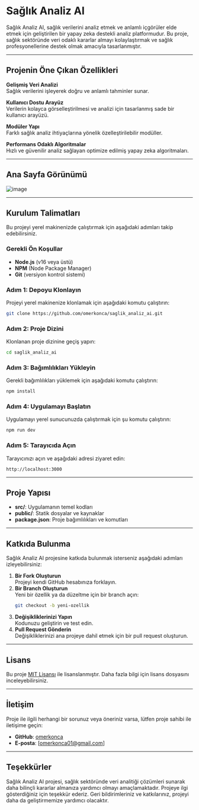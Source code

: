 # Sağlık Analiz AI

Sağlık Analiz AI, sağlık verilerini analiz etmek ve anlamlı içgörüler elde etmek için geliştirilen bir yapay zeka destekli analiz platformudur. Bu proje, sağlık sektöründe veri odaklı kararlar almayı kolaylaştırmak ve sağlık profesyonellerine destek olmak amacıyla tasarlanmıştır.

---

## Projenin Öne Çıkan Özellikleri

**Gelişmiş Veri Analizi**\
Sağlık verilerini işleyerek doğru ve anlamlı tahminler sunar.

**Kullanıcı Dostu Arayüz**\
Verilerin kolayca görselleştirilmesi ve analizi için tasarlanmış sade bir kullanıcı arayüzü.

**Modüler Yapı**\
Farklı sağlık analiz ihtiyaçlarına yönelik özelleştirilebilir modüller.

**Performans Odaklı Algoritmalar**\
Hızlı ve güvenilir analiz sağlayan optimize edilmiş yapay zeka algoritmaları.

---

## Ana Sayfa Görünümü



![image](https://github.com/user-attachments/assets/3f31c42e-8a72-4d43-b806-523c1635e32c)


---

## Kurulum Talimatları

Bu projeyi yerel makinenizde çalıştırmak için aşağıdaki adımları takip edebilirsiniz.

### Gerekli Ön Koşullar

- **Node.js** (v16 veya üstü)
- **NPM** (Node Package Manager)
- **Git** (versiyon kontrol sistemi)

### Adım 1: Depoyu Klonlayın

Projeyi yerel makinenize klonlamak için aşağıdaki komutu çalıştırın:

```bash
git clone https://github.com/omerkonca/saglik_analiz_ai.git
```

### Adım 2: Proje Dizini

Klonlanan proje dizinine geçiş yapın:

```bash
cd saglik_analiz_ai
```

### Adım 3: Bağımlılıkları Yükleyin

Gerekli bağımlılıkları yüklemek için aşağıdaki komutu çalıştırın:

```bash
npm install
```

### Adım 4: Uygulamayı Başlatın

Uygulamayı yerel sunucunuzda çalıştırmak için şu komutu çalıştırın:

```bash
npm run dev
```

### Adım 5: Tarayıcıda Açın

Tarayıcınızı açın ve aşağıdaki adresi ziyaret edin:

```
http://localhost:3000
```

---

## Proje Yapısı

- **src/**: Uygulamanın temel kodları
- **public/**: Statik dosyalar ve kaynaklar
- **package.json**: Proje bağımlılıkları ve komutları

---

## Katkıda Bulunma

Sağlık Analiz AI projesine katkıda bulunmak isterseniz aşağıdaki adımları izleyebilirsiniz:

1. **Bir Fork Oluşturun**\
   Projeyi kendi GitHub hesabınıza forklayın.
2. **Bir Branch Oluşturun**\
   Yeni bir özellik ya da düzeltme için bir branch açın:
   ```bash
   git checkout -b yeni-ozellik
   ```
3. **Değişikliklerinizi Yapın**\
   Kodunuzu geliştirin ve test edin.
4. **Pull Request Gönderin**\
   Değişikliklerinizi ana projeye dahil etmek için bir pull request oluşturun.

---

## Lisans

Bu proje [MIT Lisansı](LICENSE) ile lisanslanmıştır. Daha fazla bilgi için lisans dosyasını inceleyebilirsiniz.

---

## İletişim

Proje ile ilgili herhangi bir sorunuz veya öneriniz varsa, lütfen proje sahibi ile iletişime geçin:

- **GitHub**: [omerkonca](https://github.com/omerkonca)
- **E-posta**: [omerkonca01@gmail.com]

---

## Teşekkürler

Sağlık Analiz AI projesi, sağlık sektöründe veri analitiği çözümleri sunarak daha bilinçli kararlar almanıza yardımcı olmayı amaçlamaktadır. Projeye ilgi gösterdiğiniz için teşekkür ederiz. Geri bildirimleriniz ve katkılarınız, projeyi daha da geliştirmemize yardımcı olacaktır.

